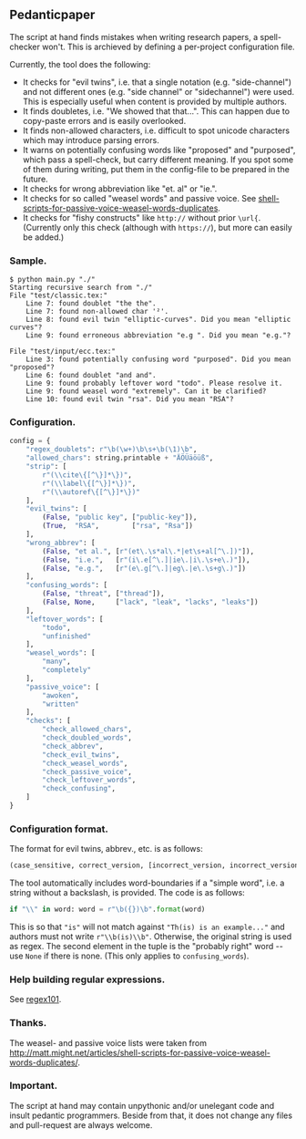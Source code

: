 ## Pedanticpaper

The script at hand finds mistakes when writing research papers, a spell-checker won't. This is archieved by defining a per-project configuration file.

Currently, the tool does the following:

* It checks for "evil twins", i.e. that a single notation (e.g. "side-channel") and not different ones (e.g. "side channel" or "sidechannel") were used. This is especially useful when content is provided by multiple authors.
* It finds doubletes, i.e. "We showed that that...". This can happen due to copy-paste errors and is easily overlooked.
* It finds non-allowed characters, i.e. difficult to spot unicode characters which may introduce parsing errors.
* It warns on potentially confusing words like "proposed" and "purposed", which pass a spell-check, but carry different meaning. If you spot some of them during writing, put them in the config-file to be prepared in the future.
* It checks for wrong abbreviation like "et. al" or "ie.".
* It checks for so called "weasel words" and passive voice. See [shell-scripts-for-passive-voice-weasel-words-duplicates](http://matt.might.net/articles/shell-scripts-for-passive-voice-weasel-words-duplicates/).
* It checks for "fishy constructs" like `http://` without prior `\url{`. (Currently only this check (although with `https://`), but more can easily be added.)

### Sample.

```
$ python main.py "./"
Starting recursive search from "./"
File "test/classic.tex:"
	Line 7: found doublet "the the".
	Line 7: found non-allowed char '²'.
	Line 8: found evil twin "elliptic-curves". Did you mean "elliptic curves"?
	Line 9: found erroneous abbreviation "e.g ". Did you mean "e.g."?

File "test/input/ecc.tex:"
	Line 3: found potentially confusing word "purposed". Did you mean "proposed"?
	Line 6: found doublet "and and".
	Line 9: found probably leftover word "todo". Please resolve it.
	Line 9: found weasel word "extremely". Can it be clarified?
	Line 10: found evil twin "rsa". Did you mean "RSA"?
```

### Configuration.

```Python
config = {
    "regex_doublets": r"\b(\w+)\b\s+\b(\1)\b",
    "allowed_chars": string.printable + "ÄÖÜäöüß",
    "strip": [
        r"(\\cite\{[^\}]*\})",
        r"(\\label\{[^\}]*\})",
        r"(\\autoref\{[^\}]*\})"
    ],
    "evil_twins": [
        (False, "public key", ["public-key"]),
        (True,  "RSA",        ["rsa", "Rsa"])
    ],
    "wrong_abbrev": [
        (False, "et al.", [r"(et\.\s*al\.*|et\s+al[^\.])"]),
        (False, "i.e.",   [r"(i\.e[^\.]|ie\.|i\.\s+e\.)"]),
        (False, "e.g.",   [r"(e\.g[^\.]|eg\.|e\.\s+g\.)"])
    ],
    "confusing_words": [
        (False, "threat", ["thread"]),
        (False, None,     ["lack", "leak", "lacks", "leaks"])
    ],
    "leftover_words": [
        "todo",
        "unfinished"
    ],
    "weasel_words": [
        "many",
        "completely"
    ],
    "passive_voice": [
        "awoken",
        "written"
    ],
    "checks": [
        "check_allowed_chars",
        "check_doubled_words",
        "check_abbrev",
        "check_evil_twins",
        "check_weasel_words",
        "check_passive_voice",
        "check_leftover_words",
        "check_confusing",
    ]
}
```

### Configuration format.

The format for evil twins, abbrev., etc. is as follows:

```python
(case_sensitive, correct_version, [incorrect_version, incorrect_version, ...])
```

The tool automatically includes word-boundaries if a "simple word", i.e. a string without a backslash, is provided. The code is as follows:

```python
if "\\" in word: word = r"\b({})\b".format(word)
```

This is so that `"is"` will not match against `"Th(is) is an example..."` and authors must not write `r"\\b(is)\\b"`. Otherwise, the original string is used as regex. The second element in the tuple is the "probably right" word -- use `None` if there is none. (This only applies to `confusing_words`).

### Help building regular expressions.

See [regex101](https://regex101.com/).

### Thanks.

The weasel- and passive voice lists were taken from http://matt.might.net/articles/shell-scripts-for-passive-voice-weasel-words-duplicates/.

### Important.

The script at hand may contain unpythonic and/or unelegant code and insult pedantic programmers. Beside from that, it does not change any files and pull-request are always welcome.
